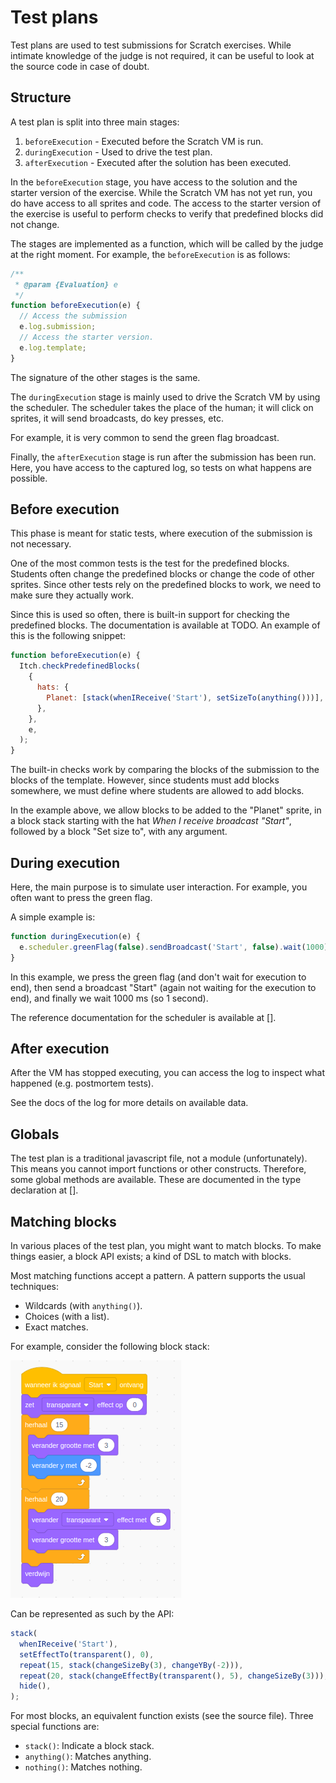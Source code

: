 # Test plans

Test plans are used to test submissions for Scratch exercises.
While intimate knowledge of the judge is not required, it can be useful to look at the source code in case of doubt.

## Structure

A test plan is split into three main stages:

1. `beforeExecution` - Executed before the Scratch VM is run.
2. `duringExecution` - Used to drive the test plan.
3. `afterExecution` - Executed after the solution has been executed.

In the `beforeExecution` stage, you have access to the solution and the starter version of the exercise.
While the Scratch VM has not yet run, you do have access to all sprites and code.
The access to the starter version of the exercise is useful to perform checks to verify that predefined blocks did not change.

The stages are implemented as a function, which will be called by the judge at the right moment.
For example, the `beforeExecution` is as follows:

```javascript
/**
 * @param {Evaluation} e
 */
function beforeExecution(e) {
  // Access the submission
  e.log.submission;
  // Access the starter version.
  e.log.template;
}
```

The signature of the other stages is the same.

The `duringExecution` stage is mainly used to drive the Scratch VM by using the scheduler.
The scheduler takes the place of the human;
it will click on sprites, it will send broadcasts, do key presses, etc.

For example, it is very common to send the green flag broadcast.

Finally, the `afterExecution` stage is run after the submission has been run.
Here, you have access to the captured log, so tests on what happens are possible.

## Before execution

This phase is meant for static tests, where execution of the submission is not necessary.

One of the most common tests is the test for the predefined blocks.
Students often change the predefined blocks or change the code of other sprites.
Since other tests rely on the predefined blocks to work, we need to make sure they actually work.

Since this is used so often, there is built-in support for checking the predefined blocks.
The documentation is available at TODO.
An example of this is the following snippet:

```javascript
function beforeExecution(e) {
  Itch.checkPredefinedBlocks(
    {
      hats: {
        Planet: [stack(whenIReceive('Start'), setSizeTo(anything()))],
      },
    },
    e,
  );
}
```

The built-in checks work by comparing the blocks of the submission to the blocks of the template.
However, since students must add blocks somewhere, we must define where students are allowed to add blocks.

In the example above, we allow blocks to be added to the "Planet" sprite,
in a block stack starting with the hat _When I receive broadcast "Start"_,
followed by a block "Set size to", with any argument.

## During execution

Here, the main purpose is to simulate user interaction.
For example, you often want to press the green flag.

A simple example is:

```javascript
function duringExecution(e) {
  e.scheduler.greenFlag(false).sendBroadcast('Start', false).wait(1000);
}
```

In this example, we press the green flag (and don't wait for execution to end),
then send a broadcast "Start" (again not waiting for the execution to end),
and finally we wait 1000 ms (so 1 second).

The reference documentation for the scheduler is available at [].

## After execution

After the VM has stopped executing, you can access the log to inspect what happened (e.g. postmortem tests).

See the docs of the log for more details on available data.

## Globals

The test plan is a traditional javascript file, not a module (unfortunately).
This means you cannot import functions or other constructs.
Therefore, some global methods are available.
These are documented in the type declaration at [].

## Matching blocks

In various places of the test plan, you might want to match blocks.
To make things easier, a block API exists;
a kind of DSL to match with blocks.

Most matching functions accept a pattern.
A pattern supports the usual techniques:

- Wildcards (with `anything()`).
- Choices (with a list).
- Exact matches.

For example, consider the following block stack:

![image](./stack.png)

Can be represented as such by the API:

```javascript
stack(
  whenIReceive('Start'),
  setEffectTo(transparent(), 0),
  repeat(15, stack(changeSizeBy(3), changeYBy(-2))),
  repeat(20, stack(changeEffectBy(transparent(), 5), changeSizeBy(3))),
  hide(),
);
```

For most blocks, an equivalent function exists (see the source file).
Three special functions are:

- `stack()`: Indicate a block stack.
- `anything()`: Matches anything.
- `nothing()`: Matches nothing.
